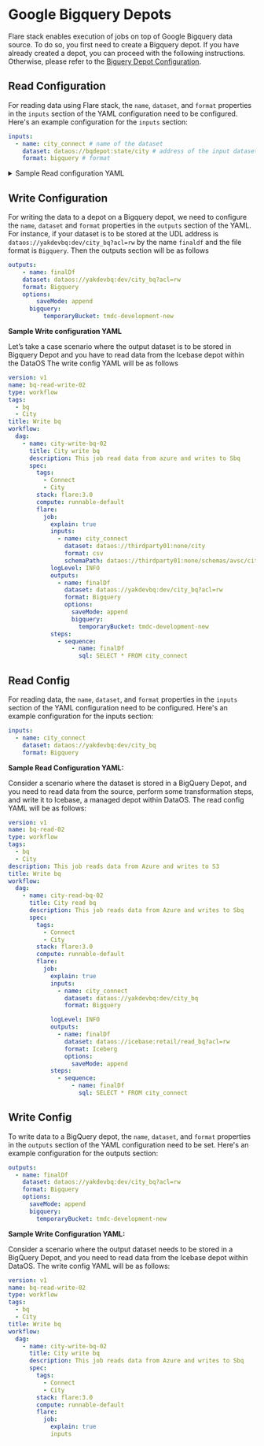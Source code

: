 # Google Bigquery Depots

Flare stack enables execution of jobs on top of Google Bigquery data source. To do so, you first need to create a Bigquery depot. If you have already created a depot, you can proceed with the following instructions. Otherwise, please refer to the [Biguery Depot Configuration](../../../depot/depot_config_templates/google_bigquery.md).

## Read Configuration

For reading data using Flare stack, the `name`, `dataset`, and `format` properties in the `inputs` section of the YAML configuration need to be configured. Here's an example configuration for the `inputs` section:

```yaml
inputs:
  - name: city_connect # name of the dataset
    dataset: dataos://bqdepot:state/city # address of the input dataset
    format: bigquery # format
```

<details><summary>Sample Read configuration YAML</summary>

Consider a scenario where the dataset named `city` is stored in a BigQuery Depot at the address `dataos://bqdepot:state/city`, and you need to read this data from the source Bigquery depot, perform some transformation steps, and write it to Icebase, a managed depot within DataOS. The read config YAML will be as follows:

```yaml
name: bq-read-01
version: v1
type: workflow
tags:
  - bq
  - City
description: This job read data from azure and writes to S3
title: Write bq
workflow:
  dag:
    - name: city-read-bq-01
      title: City read bq
      description: This job read data from azure and writes to Sbq
      spec:
        tags:
          - Connect
          - City
        stack: flare:4.0
        compute: runnable-default
        flare:
          job:
            explain: true
            inputs:
              - name: city
                dataset: dataos://bqdepot:state/city
                format: bigquery
            logLevel: INFO
            outputs:
              - name: finalDf
                dataset: dataos://icebase:sanity/city?acl=rw
                format: iceberg
                options:
                  saveMode: overwrite
            steps:
              - sequence:
                  - name: finalDf
                    sql: SELECT * FROM city_connect
```
</details>

## Write Configuration

For writing the data to a depot on a Bigquery depot, we need to configure the `name`,  `dataset` and `format` properties in the `outputs` section of the YAML. For instance, if your dataset is to be stored at the UDL address is `dataos://yakdevbq:dev/city_bq?acl=rw`  by the name `finaldf` and the file format is `Bigquery`. Then the outputs section will be as follows

```yaml
outputs:
	- name: finalDf
    dataset: dataos://yakdevbq:dev/city_bq?acl=rw
    format: Bigquery
    options:
	    saveMode: append
      bigquery:
	      temporaryBucket: tmdc-development-new
```

**Sample Write configuration YAML**

Let’s take a case scenario where the output dataset is to be stored in Bigquery Depot and you have to read data from the Icebase depot within the DataOS The write config YAML will be as follows

```yaml
version: v1
name: bq-read-write-02
type: workflow
tags:
  - bq
  - City
title: Write bq
workflow:
  dag:
    - name: city-write-bq-02
      title: City write bq
      description: This job read data from azure and writes to Sbq
      spec:
        tags:
          - Connect
          - City
        stack: flare:3.0
        compute: runnable-default
        flare:
          job:
            explain: true
            inputs:
              - name: city_connect
                dataset: dataos://thirdparty01:none/city
                format: csv
                schemaPath: dataos://thirdparty01:none/schemas/avsc/city.avsc
            logLevel: INFO
            outputs:
              - name: finalDf
                dataset: dataos://yakdevbq:dev/city_bq?acl=rw
                format: Bigquery
                options:
                  saveMode: append
                  bigquery:
                    temporaryBucket: tmdc-development-new
            steps:
              - sequence:
                  - name: finalDf
                    sql: SELECT * FROM city_connect
```



## Read Config

For reading data, the `name`, `dataset`, and `format` properties in the `inputs` section of the YAML configuration need to be configured. Here's an example configuration for the inputs section:

```yaml
inputs:
  - name: city_connect
    dataset: dataos://yakdevbq:dev/city_bq
    format: Bigquery
```

**Sample Read Configuration YAML:**

Consider a scenario where the dataset is stored in a BigQuery Depot, and you need to read data from the source, perform some transformation steps, and write it to Icebase, a managed depot within DataOS. The read config YAML will be as follows:

```yaml
version: v1
name: bq-read-02
type: workflow
tags:
  - bq
  - City
description: This job reads data from Azure and writes to S3
title: Write bq
workflow:
  dag:
    - name: city-read-bq-02
      title: City read bq
      description: This job reads data from Azure and writes to Sbq
      spec:
        tags:
          - Connect
          - City
        stack: flare:3.0
        compute: runnable-default
        flare:
          job:
            explain: true
            inputs:
              - name: city_connect
                dataset: dataos://yakdevbq:dev/city_bq
                format: Bigquery

            logLevel: INFO
            outputs:
              - name: finalDf
                dataset: dataos://icebase:retail/read_bq?acl=rw
                format: Iceberg
                options:
                  saveMode: append
            steps:
              - sequence:
                  - name: finalDf
                    sql: SELECT * FROM city_connect
```

## Write Config

To write data to a BigQuery depot, the `name`, `dataset`, and `format` properties in the `outputs` section of the YAML configuration need to be set. Here's an example configuration for the outputs section:

```yaml
outputs:
  - name: finalDf
    dataset: dataos://yakdevbq:dev/city_bq?acl=rw
    format: Bigquery
    options:
      saveMode: append
      bigquery:
        temporaryBucket: tmdc-development-new
```

**Sample Write Configuration YAML:**

Consider a scenario where the output dataset needs to be stored in a BigQuery Depot, and you need to read data from the Icebase depot within DataOS. The write config YAML will be as follows:

```yaml
version: v1
name: bq-read-write-02
type: workflow
tags:
  - bq
  - City
title: Write bq
workflow:
  dag:
    - name: city-write-bq-02
      title: City write bq
      description: This job reads data from Azure and writes to Sbq
      spec:
        tags:
          - Connect
          - City
        stack: flare:3.0
        compute: runnable-default
        flare:
          job:
            explain: true
            inputs